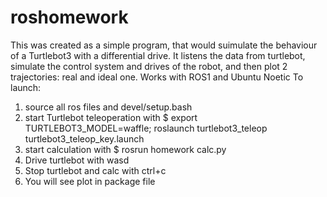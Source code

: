 # roshomework
This was created as a simple program, that would suimulate the behaviour of a Turtlebot3 with a differential drive. It listens the data from turtlebot, simulate the control system and drives of the robot, and then plot 2 trajectories: real and ideal one.
Works with ROS1 and Ubuntu Noetic
To launch:
1. source all ros files and devel/setup.bash
2. start Turtlebot teleoperation with $ export TURTLEBOT3_MODEL=waffle; roslaunch turtlebot3_teleop turtlebot3_teleop_key.launch
3. start calculation with $ rosrun homework calc.py
4. Drive turtlebot with wasd
5. Stop turtlebot and calc with ctrl+c
6. You will see plot in package file
